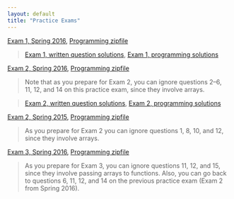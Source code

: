```yaml
---
layout: default
title: "Practice Exams"
---
```


[Exam 1, Spring 2016](cs101-spring2016-exam01.pdf), [Programming zipfile](CS101_Exam1.zip)

> [Exam 1, written question solutions](cs101-spring2016-exam01-solution.pdf), [Exam 1, programming solutions](CS101_Exam1_Solution.zip)

[Exam 2, Spring 2016](cs101-spring2016-exam02.pdf), [Programming zipfile](CS101_Exam2.zip)

> Note that as you prepare for Exam 2, you can ignore questions 2&ndash;6, 11, 12, and 14 on this practice exam, since they involve arrays.

> [Exam 2, written question solutions](cs101-spring2016-exam02-solution.pdf), [Exam 2, programming solutions](CS101_Exam2_Solution.zip)

[Exam 2, Spring 2015](cs101-spring2015-exam02.pdf), [Programming zipfile](CS101_Exam2_S15.zip)

> As you prepare for Exam 2 you can ignore questions 1, 8, 10, and 12, since they involve arrays.

[Exam 3, Spring 2016](cs101-spring2016-exam03.pdf), [Programming zipfile](CS101_Exam3.zip)

> As you prepare for Exam 3, you can ignore questions 11, 12, and 15, since they involve passing arrays to functions.  Also, you can go back to questions 6, 11, 12, and 14 on the previous practice exam (Exam 2 from Spring 2016).

